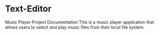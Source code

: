 # Text-Editor
Music Player Project Documentation This is a music player application that allows users to select and play music files from their local file system.
